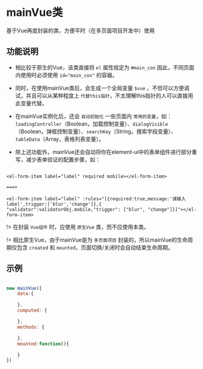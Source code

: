 # mainVue类

基于Vue再度封装的类，方便平时（在多页面项目开发中）使用

## 功能说明

* 相比较于原生的Vue，该类直接将 `el` 属性规定为 `#main_con` 因此，不同页面内使用时必须使用 `id="main_con"` 的容器。

* 同时，在使用mainVue类后，会生成一个全局变量 `$vue` ，不但可以方便调试，并且可以从某种程度上 `代替this指针`，不太理解this指针的人可以直接用此变量代替。

* 在mainVue实例化后，还会 `自动初始化` 一些页面内 `常用的变量`，如：`loadingController`（Boolean，加载控制变量）、`dialogVisible`（Boolean，弹框控制变量）、`searchKey`（String，搜索字段变量）、`tableData`（Array，表格列表变量）。

* 除上述功能外，mainVue还会自动将你在element-ui中的表单组件进行部分重写，减少表单验证的配置步骤，如：

```el-form-item预处理

<el-form-item label="label" required mobile></el-form-item>

===>

<el-form-item label="label" :rules="[{required:true,message:'请输入label',trigger:['blur','change']},{ "validator":validatorObj.mobile,"trigger": ["blur", "change"]}]"></el-form-item>

```

!> 在封装 `Vue组件` 时，应使用 `原生Vue` 类，而不应使用本类。

!> 相比原生Vue，由于mainVue是为 `多页面项目` 封装的，所以mainVue的生命周期仅包含 `created` 和 `mounted`，页面切换/关闭时会自动结束生命周期。

## 示例

```js

new mainVue({
	data:{

	},
	computed: {

    },
    methods: {

    },
	mounted:function(){

	}
})

```
